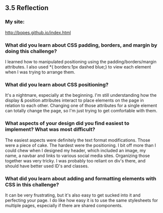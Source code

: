 ## 3.5 Reflection

### My site:

http://bopes.github.io/index.html

### What did you learn about CSS padding, borders, and margin by doing this challenge?

I learned how to manipulated positioning using the padding/borders/margin attributes. I also used *{ borders:1px dashed blue;} to view each element when I was trying to arrange them.

### What did you learn about CSS positioning?

It's a nightmare, especially at the beginning. I'm still understanding how the display & position attributes interact to place elements on the page in relation to each other.  Changing one of those attributes for a single element can totally change the page, so I'm just trying to get comfortable with them.

### What aspects of your design did you find easiest to implement? What was most difficult?

The easiest aspects were definitely the text format modifications. Those were a piece of cake. The hardest were the positioning. I bit off more than I could chew when I designed my header, which included an image, my name, a navbar and links to various social media sites. Organizing those together was very tricky. I was probably too reliant on div's there, and should have better used ID's and classes.

### What did you learn about adding and formatting elements with CSS in this challenge?

It can be very frustrating, but it's also easy to get sucked into it and perfecting your page.  I do like how easy it is to use the same stylesheets for multiple pages, especially if there are shared components.
